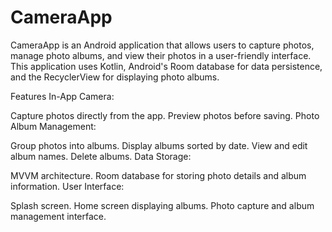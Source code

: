 # CameraApp
CameraApp is an Android application that allows users to capture photos, manage photo albums, and view their photos in a user-friendly interface. This application uses Kotlin, Android's Room database for data persistence, and the RecyclerView for displaying photo albums.

Features
In-App Camera:

Capture photos directly from the app.
Preview photos before saving.
Photo Album Management:

Group photos into albums.
Display albums sorted by date.
View and edit album names.
Delete albums.
Data Storage:

MVVM architecture.
Room database for storing photo details and album information.
User Interface:

Splash screen.
Home screen displaying albums.
Photo capture and album management interface.
